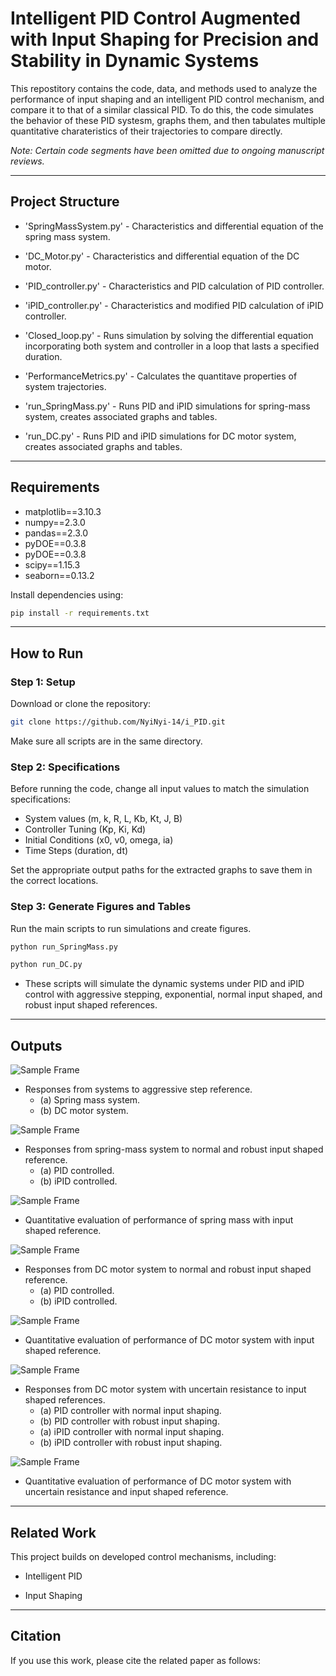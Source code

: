 # Intelligent PID Control Augmented with Input Shaping for Precision and Stability in Dynamic Systems

This repostitory contains the code, data, and methods used to analyze the performance of input shaping and an intelligent PID control mechanism, and compare it to that of a similar classical PID. To do this, the code simulates the behavior of these PID systesm, graphs them, and then tabulates multiple quantitative charateristics of their trajectories to compare directly.

*Note: Certain code segments have been omitted due to ongoing manuscript reviews.*

---

## Project Structure

   - 'SpringMassSystem.py' - Characteristics and differential equation of the spring mass system.
   - 'DC_Motor.py' - Characteristics and differential equation of the DC motor.
   - 'PID_controller.py' - Characteristics and PID calculation of PID controller.
   - 'iPID_controller.py' - Characteristics and modified PID calculation of iPID controller.
   - 'Closed_loop.py' - Runs simulation by solving the differential equation incorporating both system and controller in a loop that lasts a specified duration.
   - 'PerformanceMetrics.py' - Calculates the quantitave properties of system trajectories.

   - 'run_SpringMass.py' - Runs PID and iPID simulations for spring-mass system, creates associated graphs and tables.
   - 'run_DC.py' - Runs PID and iPID simulations for DC motor system, creates associated graphs and tables.

---

## Requirements

- matplotlib==3.10.3
- numpy==2.3.0
- pandas==2.3.0
- pyDOE==0.3.8
- pyDOE==0.3.8
- scipy==1.15.3
- seaborn==0.13.2

Install dependencies using:

```bash
pip install -r requirements.txt
```
---

## How to Run

### Step 1: Setup

Download or clone the repository:

```bash
git clone https://github.com/NyiNyi-14/i_PID.git
```

Make sure all scripts are in the same directory.

### Step 2: Specifications

Before running the code, change all input values to match the simulation specifications:
 - System values (m, k, R, L, Kb, Kt, J, B)
 - Controller Tuning (Kp, Ki, Kd)
 - Initial Conditions (x0, v0, omega, ia)
 - Time Steps (duration, dt)

<!-- In the run_DC.py script, select the reference signal and data to evaluate in the tables, as described in the comment on lines 458-459, and lines 493-494. -->

Set the appropriate output paths for the extracted graphs to save them in the correct locations.

### Step 3: Generate Figures and Tables

Run the main scripts to run simulations and create figures.

```bash
python run_SpringMass.py
```

```bash
python run_DC.py
```

- These scripts will simulate the dynamic systems under PID and iPID control with aggressive stepping, exponential, normal input shaped, and robust input shaped references.

---

## Outputs


![Sample Frame](media/Step_Graphs.png)

- Responses from systems to aggressive step reference.
    - (a) Spring mass system.
    - (b) DC motor system.

![Sample Frame](media/Spring_IS_Graphs.png)

- Responses from spring-mass system to normal and robust input shaped reference.
    - (a) PID controlled.
    - (b) iPID controlled.

 ![Sample Frame](media/SM_Perofrmance.png)

- Quantitative evaluation of performance of spring mass with input shaped reference.

![Sample Frame](media/DC_IS_Graphs.png)

- Responses from DC motor system to normal and robust input shaped reference.
    - (a) PID controlled.
    - (b) iPID controlled.
 
 ![Sample Frame](media/DC_Performance.png)

- Quantitative evaluation of performance of DC motor system with input shaped reference.

![Sample Frame](media/DC_IS_Sample_Graphs.png)

- Responses from DC motor system with uncertain resistance to input shaped references.
    - (a) PID controller with normal input shaping.
    - (b) PID controller with robust input shaping.
    - (a) iPID controller with normal input shaping.
    - (b) iPID controller with robust input shaping.

 ![Sample Frame](media/DC_Sample_Performance.png)

- Quantitative evaluation of performance of DC motor system with uncertain resistance and input shaped reference.

---

## Related Work

This project builds on developed control mechanisms, including:

- Intelligent PID

- Input Shaping

---

## Citation

If you use this work, please cite the related paper as follows:
<!-- 
---

## Author

**Nyi Nyi Aung** 

PhD Student, Mechanical and Industrial Engineering - LSU, USA

MSc, Sustainable Transportation and Electrical Power Systems - UniOvi, Spain

BE, Electrical Power - YTU, Myanmar

##

**Bradley Wight** 

B.S. Student, Mechanical Engineering

Louisiana State University

##

**Adrian Stein, PhD**

Assistant Professor

Department of Mechanical and Industrial Engineering

Louisiana State University

## -->